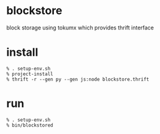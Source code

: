 blockstore
==========
block storage using tokumx which provides thrift interface

install
==========

```
% . setup-env.sh
% project-install
% thrift -r --gen py --gen js:node blockstore.thrift 

```

run
==========
```
% . setup-env.sh
% bin/blockstored
```